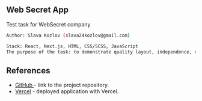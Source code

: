 ## Web Secret App

Test task for WebSecret company

```bash
Author: Slava Kozlov (slava24kozlov@gmail.com)

Stack: React, Next.js, HTML, CSS/SCSS, JavaScript
The purpose of the task: to demonstrate quality layout, independence, depth of knowledge, as well as the desire to make the project better.
```

## References

- [GitHub ](https://github.com/slava24kozlov/websecret) - link to the project repository.
- [Vercel](https://websecret.vercel.app) - deployed application with Vercel.